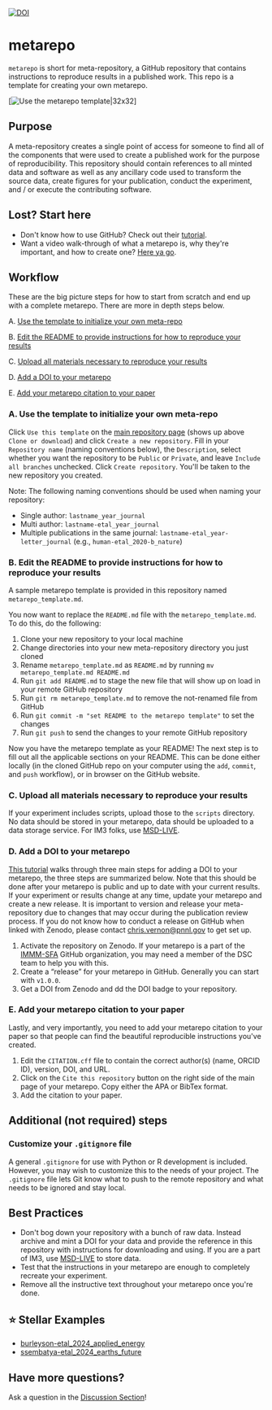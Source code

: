 [![DOI](https://zenodo.org/badge/265254045.svg)](https://zenodo.org/doi/10.5281/zenodo.10442485)

# metarepo
`metarepo` is short for meta-repository, a GitHub repository that contains instructions to reproduce results in a published work. This repo is a template for creating your own metarepo.

[![Use the `metarepo` template|32x32](https://github.com/new?template_name=metarepo&template_owner=IMMM-SFA)]

## Purpose
A meta-repository creates a single point of access for someone to find all of the components that were used to create a published work for the purpose of reproducibility. This repository should contain references to all minted data and software as well as any ancillary code used to transform the source data, create figures for your publication, conduct the experiment, and / or execute the contributing software.

## Lost? Start here
- Don't know how to use GitHub? Check out their [tutorial](https://docs.github.com/en/get-started/start-your-journey/hello-world).
- Want a video walk-through of what a metarepo is, why they're important, and how to create one? [Here ya go](https://youtu.be/1dJOXdm-Wvc?t=180). 


## Workflow
These are the big picture steps for how to start from scratch and end up with a complete metarepo. There are more in depth steps below.

A. [Use the template to initialize your own meta-repo](#a-use-the-template-to-initialize-your-own-meta-repo)

B. [Edit the README to provide instructions for how to reproduce your results](#b-edit-the-readme-to-provide-instructions-for-how-to-reproduce-your-results)

C. [Upload all materials necessary to reproduce your results](#c-upload-all-materials-necessary-to-reproduce-your-results)

D. [Add a DOI to your metarepo](#d-add-a-doi-to-your-metarepo)

E. [Add your metarepo citation to your paper](#e-add-your-metarepo-citation-to-your-paper)

### A. Use the template to initialize your own meta-repo
Click `Use this template` on the [main repository page](https://github.com/IMMM-SFA/metarepo/) (shows up above `Clone or download`) and click `Create a new repository`. Fill in your `Repository name` (naming conventions below), the `Description`, select whether you want the repository to be `Public` or `Private`, and leave `Include all branches` unchecked. Click `Create repository`. You'll be taken to the new repository you created.

Note: The following naming conventions should be used when naming your repository:  
- Single author:  `lastname_year_journal`
- Multi author:  `lastname-etal_year_journal`
- Multiple publications in the same journal:  `lastname-etal_year-letter_journal` (e.g., `human-etal_2020-b_nature`)

### B. Edit the README to provide instructions for how to reproduce your results

A sample metarepo template is provided in this repository named `metarepo_template.md`.  

You now want to replace the `README.md` file with the `metarepo_template.md`. To do this, do the following:
1. Clone your new repository to your local machine
2. Change directories into your new meta-repository directory you just cloned
3. Rename `metarepo_template.md` as `README.md` by running `mv metarepo_template.md README.md`
4. Run `git add README.md` to stage the new file that will show up on load in your remote GitHub repository
5. Run `git rm metarepo_template.md` to remove the not-renamed file from GitHub
6. Run `git commit -m "set README to the metarepo template"` to set the changes
7. Run `git push` to send the changes to your remote GitHub repository

Now you have the metarepo template as your README! The next step is to fill out all the applicable sections on your README. This can be done either locally (in the cloned GitHub repo on your computer using the `add`, `commit`, and `push` workflow), or in browser on the GitHub website. 

### C. Upload all materials necessary to reproduce your results

If your experiment includes scripts, upload those to the `scripts` directory. No data should be stored in your metarepo, data should be uploaded to a data storage service. For IM3 folks, use [MSD-LIVE](https://msdlive.org/).

### D. Add a DOI to your metarepo

[This tutorial](https://coderefinery.github.io/github-without-command-line/doi/) walks through three main steps for adding a DOI to your metarepo, the three steps are summarized below. Note that this should be done after your metarepo is public and up to date with your current results. If your experiment or results change at any time, update your metarepo and create a new release. It is important to version and release your meta-repository due to changes that may occur during the publication review process. If you do not know how to conduct a release on GitHub when linked with Zenodo, please contact [chris.vernon@pnnl.gov](mailto:chris.vernon@pnnl.gov) to get set up. 

1. Activate the repository on Zenodo. If your metarepo is a part of the [IMMM-SFA](https://github.com/IMMM-SFA) GitHub organization, you may need a member of the DSC team to help you with this.
2. Create a “release” for your metarepo in GitHub. Generally you can start with `v1.0.0`.
3. Get a DOI from Zenodo and dd the DOI badge to your repository. 

### E. Add your metarepo citation to your paper

Lastly, and very importantly, you need to add your metarepo citation to your paper so that people can find the beautiful reproducible instructions you've created. 

1. Edit the `CITATION.cff` file to contain the correct author(s) (name, ORCID ID), version, DOI, and URL. 
2. Click on the `Cite this repository` button on the right side of the main page of your metarepo. Copy either the APA or BibTex format. 
3. Add the citation to your paper. 

## Additional (not required) steps
### Customize your `.gitignore` file
A general `.gitignore` for use with Python or R development is included. However, you may wish to customize this to the needs of your project. The `.gitignore` file lets Git know what to push to the remote repository and what needs to be ignored and stay local.


## Best Practices
- Don't bog down your repository with a bunch of raw data.  Instead archive and mint a DOI for your data and provide the reference in this repository with instructions for downloading and using. If you are a part of IM3, use [MSD-LIVE](https://msdlive.org/) to store data. 
- Test that the instructions in your metarepo are enough to completely recreate your experiment. 
- Remove all the instructive text throughout your metarepo once you're done. 


## :star: Stellar Examples

- [burleyson-etal_2024_applied_energy](https://github.com/IMMM-SFA/burleyson-etal_2024_applied_energy)
- [ssembatya-etal_2024_earths_future](https://github.com/IMMM-SFA/ssembatya-etal_2024_earths_future)

## Have more questions? 

Ask a question in the [Discussion Section](https://github.com/IMMM-SFA/metarepo/discussions)!